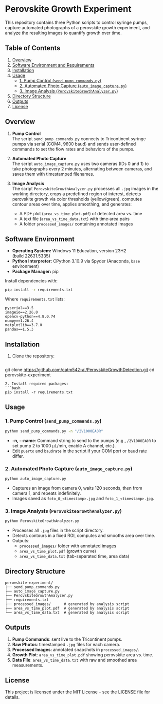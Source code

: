 # Perovskite Growth Experiment

This repository contains three Python scripts to control syringe pumps, capture automated photographs of a perovskite growth experiment, and analyze the resulting images to quantify growth over time.

## Table of Contents
1. [Overview](#overview)
2. [Software Environment and Requirements](#software-environment-and-requirements)
3. [Installation](#installation)
4. [Usage](#usage)
   - [1. Pump Control (`send_pump_commands.py`)](#1-pump-control-controlador_bombaspy)
   - [2. Automated Photo Capture (`auto_image_capture.py`)](#2-automated-photo-capture-captura_fotospy)
   - [3. Image Analysis (`PerovskiteGrowthAnalyzer.py`)](#3-image-analysis-analisis_imagenespy)
5. [Directory Structure](#directory-structure)
6. [Outputs](#outputs)
7. [License](#license)

## Overview

1. **Pump Control**  
   The script `send_pump_commands.py` connects to Tricontinent syringe pumps via serial (COM4, 9600 baud) and sends user-defined commands to set the flow rates and behaviors of the pumps.

2. **Automated Photo Capture**  
   The script `auto_image_capture.py` uses two cameras (IDs 0 and 1) to take photographs every 2 minutes, alternating between cameras, and saves them with timestamped filenames.

3. **Image Analysis**  
   The script `PerovskiteGrowthAnalyzer.py` processes all `.jpg` images in the working directory, crops a predefined region of interest, detects perovskite growth via color thresholds (yellow/green), computes contour areas over time, applies smoothing, and generates:
   - A PDF plot (`area_vs_time_plot.pdf`) of detected area vs. time
   - A text file (`area_vs_time_data.txt`) with time‐area pairs
   - A folder `processed_images/` containing annotated images

## Software Environment

- **Operating System:** Windows 11 Education, version 23H2 (build 22631.5335)
- **Python Interpreter:** CPython 3.10.9 via Spyder (Anaconda, `base` environment)
- **Package Manager:** pip

Install dependencies with:

```bash
pip install -r requirements.txt
```

Where `requirements.txt` lists:
```text
pyserial==3.5
imageio==2.26.0
opencv-python==4.8.0.74
numpy==1.26.4
matplotlib==3.7.0
pandas==1.5.3
```

## Installation

1. Clone the repository:
   ```bash
git clone https://github.com/catm542-ai/PerovskiteGrowthDetection.git
cd perovskite-experiment
   ```
2. Install required packages:
   ```bash
pip install -r requirements.txt
   ```

## Usage

### 1. Pump Control (`send_pump_commands.py`)

```bash
python send_pump_commands.py -n "/2V1000EA0R"
```

- **-n, --name**: Command string to send to the pumps (e.g., `/2V1000EA0R` to set pump 2 to 1000 μL/min, enable A channel, etc.).
- Edit `puerto` and `baudrate` in the script if your COM port or baud rate differ.

### 2. Automated Photo Capture (`auto_image_capture.py`)

```bash
python auto_image_capture.py
```

- Captures an image from camera 0, waits 120 seconds, then from camera 1, and repeats indefinitely.
- Images saved as `foto_0_<timestamp>.jpg` and `foto_1_<timestamp>.jpg`.

### 3. Image Analysis (`PerovskiteGrowthAnalyzer.py`)

```bash
python PerovskiteGrowthAnalyzer.py
```

- Processes all `.jpg` files in the script directory.
- Detects contours in a fixed ROI, computes and smooths area over time.
- Outputs:
  - `processed_images/` folder with annotated images
  - `area_vs_time_plot.pdf` (growth curve)
  - `area_vs_time_data.txt` (tab-separated time, area data)

## Directory Structure

```
perovskite-experiment/
├── send_pump_commands.py
├── auto_image_capture.py
├── PerovskiteGrowthAnalyzer.py
├── requirements.txt
├── processed_images/      # generated by analysis script
├── area_vs_time_plot.pdf  # generated by analysis script
└── area_vs_time_data.txt  # generated by analysis script
```

## Outputs

1. **Pump Commands**: sent live to the Tricontinent pumps.
2. **Raw Photos**: timestamped `.jpg` files for each camera.
3. **Processed Images**: annotated snapshots in `processed_images/`.
4. **Growth Plot**: `area_vs_time_plot.pdf` showing perovskite area vs. time.
5. **Data File**: `area_vs_time_data.txt` with raw and smoothed area measurements.

## License

This project is licensed under the MIT License – see the [LICENSE](LICENSE) file for details.
